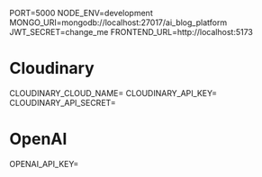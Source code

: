 PORT=5000
NODE_ENV=development
MONGO_URI=mongodb://localhost:27017/ai_blog_platform
JWT_SECRET=change_me
FRONTEND_URL=http://localhost:5173

# Cloudinary

CLOUDINARY_CLOUD_NAME=
CLOUDINARY_API_KEY=
CLOUDINARY_API_SECRET=

# OpenAI

OPENAI_API_KEY=
